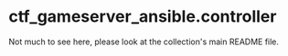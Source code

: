 ctf\_gameserver\_ansible.controller
===================================

Not much to see here, please look at the collection's main README file.
